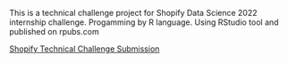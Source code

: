 This is a technical challenge project for Shopify Data Science 2022 internship challenge. 
Progamming by R language. Using RStudio tool and published on rpubs.com

[Shopify Technical Challenge Submission](https://rpubs.com/bencaraven/855170)
